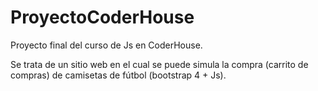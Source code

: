 # ProyectoCoderHouse
Proyecto final del curso de Js en CoderHouse.


Se trata de un sitio web en el cual se puede simula la compra (carrito de compras) de camisetas de fútbol (bootstrap 4 + Js).
